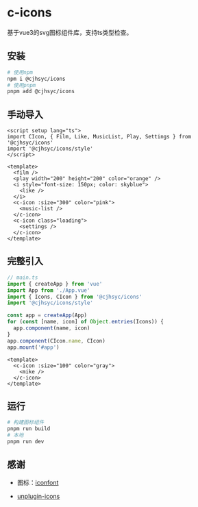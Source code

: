 # c-icons

基于vue3的svg图标组件库，支持ts类型检查。

## 安装

```bash
# 使用npm
npm i @cjhsyc/icons
# 使用pnpm
pnpm add @cjhsyc/icons
```

## 手动导入

```vue
<script setup lang="ts">
import CIcon, { Film, Like, MusicList, Play, Settings } from '@cjhsyc/icons'
import '@cjhsyc/icons/style'
</script>

<template>
  <film />
  <play width="200" height="200" color="orange" />
  <i style="font-size: 150px; color: skyblue">
    <like />
  </i>
  <c-icon :size="300" color="pink">
    <music-list />
  </c-icon>
  <c-icon class="loading">
    <settings />
  </c-icon>
</template>
```

## 完整引入

```typescript
// main.ts
import { createApp } from 'vue'
import App from './App.vue'
import { Icons, CIcon } from '@cjhsyc/icons'
import '@cjhsyc/icons/style'

const app = createApp(App)
for (const [name, icon] of Object.entries(Icons)) {
  app.component(name, icon)
}
app.component(CIcon.name, CIcon)
app.mount('#app')
```

```vue
<template>
  <c-icon :size="100" color="gray">
    <mike />
  </c-icon>
</template>
```

## 运行

```bash
# 构建图标组件
pnpm run build
# 本地
pnpm run dev
```

## 感谢

- 图标：[iconfont](https://www.iconfont.cn/collections/detail?cid=19171)

- [unplugin-icons](https://github.com/antfu/unplugin-icons)
